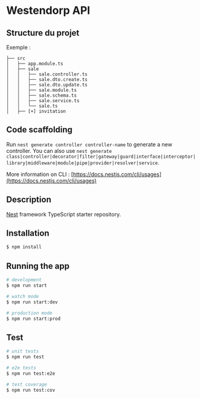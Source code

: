 # Westendorp API

## Structure du projet
Exemple :
```
├── src
│   ├── app.module.ts
│   ├── sale
│   │   ├── sale.controller.ts
│   │   ├── sale.dto.create.ts
│   │   ├── sale.dto.update.ts
│   │   ├── sale.module.ts
│   │   ├── sale.schema.ts
│   │   ├── sale.service.ts
│   │   └── sale.ts
│   ├── [+] invitation
```
## Code scaffolding

Run `nest generate controller controller-name` to generate a new controller. You can also use `nest generate class|controller|decorator|filter|gateway|guard|interface|interceptor|library|middleware|module|pipe|provider|resolver|service`.

More information on CLI : [https://docs.nestjs.com/cli/usages](https://docs.nestjs.com/cli/usages)

## Description

[Nest](https://github.com/nestjs/nest) framework TypeScript starter repository.

## Installation

```bash
$ npm install
```

## Running the app

```bash
# development
$ npm run start

# watch mode
$ npm run start:dev

# production mode
$ npm run start:prod
```

## Test

```bash
# unit tests
$ npm run test

# e2e tests
$ npm run test:e2e

# test coverage
$ npm run test:cov
```